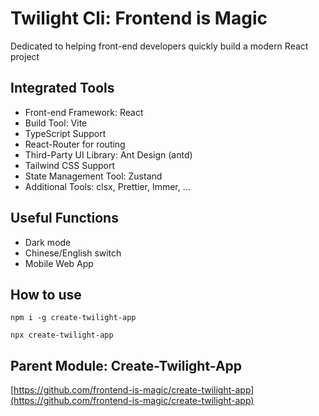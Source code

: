 # Twilight Cli: Frontend is Magic

Dedicated to helping front-end developers quickly build a modern React project

## Integrated Tools

- Front-end Framework: React
- Build Tool: Vite
- TypeScript Support
- React-Router for routing
- Third-Party UI Library: Ant Design (antd)
- Tailwind CSS Support
- State Management Tool: Zustand
- Additional Tools: clsx, Prettier, Immer, ...

## Useful Functions

- Dark mode
- Chinese/English switch
- Mobile Web App

## How to use

```shell
npm i -g create-twilight-app
```

```shell
npx create-twilight-app
```

## Parent Module: Create-Twilight-App

[https://github.com/frontend-is-magic/create-twilight-app](https://github.com/frontend-is-magic/create-twilight-app)